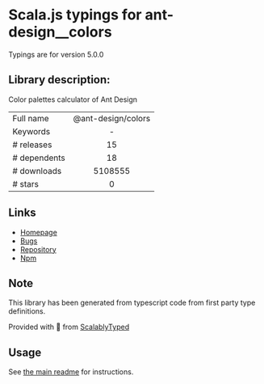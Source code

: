 
# Scala.js typings for ant-design__colors

Typings are for version 5.0.0

## Library description:
Color palettes calculator of Ant Design

|                    |                 |
| ------------------ | :-------------: |
| Full name          | @ant-design/colors |
| Keywords           | - |
| # releases         | 15 |
| # dependents       | 18 |
| # downloads        | 5108555 |
| # stars            | 0 |

## Links
- [Homepage](https://github.com/ant-design/ant-design-colors#readme)
- [Bugs](https://github.com/ant-design/ant-design-colors/issues)
- [Repository](https://github.com/ant-design/ant-design-colors)
- [Npm](https://www.npmjs.com/package/%40ant-design%2Fcolors)
    


## Note
This library has been generated from typescript code from first party type definitions.

Provided with :purple_heart: from [ScalablyTyped](https://github.com/oyvindberg/ScalablyTyped)

## Usage
See [the main readme](../../readme.md) for instructions.



